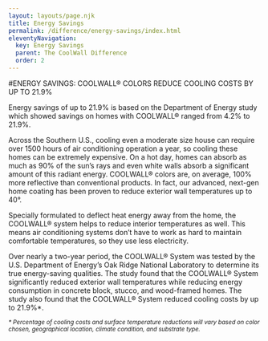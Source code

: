 ```yaml
---
layout: layouts/page.njk
title: Energy Savings
permalink: /difference/energy-savings/index.html
eleventyNavigation:
  key: Energy Savings
  parent: The CoolWall Difference
  order: 2
---
```


#ENERGY SAVINGS: COOLWALL&reg; COLORS REDUCE COOLING COSTS BY UP TO 21.9%

Energy savings of up to 21.9% is based on the Department of Energy study which showed savings on homes with COOLWALL&reg; ranged from 4.2% to 21.9%. 

Across the Southern U.S., cooling even a moderate size house can require over 1500 hours of air conditioning operation a year, so cooling these homes can be extremely expensive. On a hot day, homes can absorb as much as 90% of the sun’s rays and even white walls absorb a significant amount of this radiant energy. COOLWALL&reg; colors are, on average, 100% more reflective than conventional products. In fact, our advanced, next-gen home coating has been proven to reduce exterior wall temperatures up to 40°. 

Specially formulated to deflect heat energy away from the home, the COOLWALL&reg; system helps to reduce interior temperatures as well. This means air conditioning systems don’t have to work as hard to maintain comfortable temperatures, so they use less electricity. 

Over nearly a two-year period, the COOLWALL&reg; System was tested by the U.S. Department of Energy’s Oak Ridge National Laboratory to determine its true energy-saving qualities. The study found that the COOLWALL&reg; System significantly reduced exterior wall temperatures while reducing energy consumption in concrete block, stucco, and wood-framed homes. The study also found that the COOLWALL&reg; System reduced cooling costs by up to 21.9%*. 

<small><i>* Percentage of cooling costs and surface temperature reductions will vary based on color chosen, geographical location, climate condition, and substrate type.</i></small>